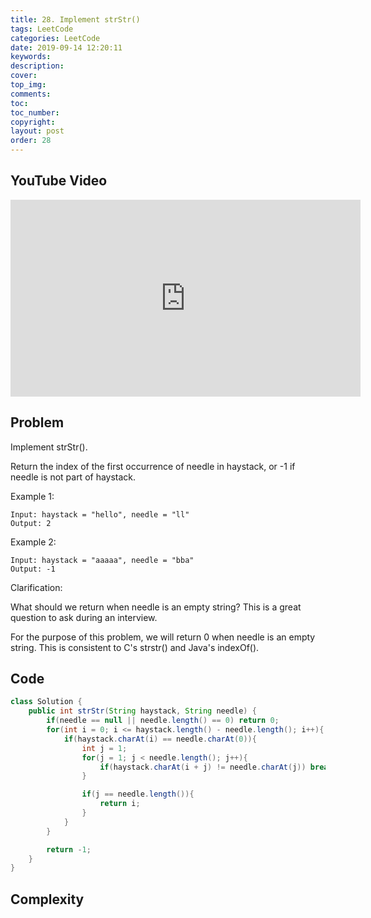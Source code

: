 ```yaml
---
title: 28. Implement strStr()
tags: LeetCode
categories: LeetCode
date: 2019-09-14 12:20:11
keywords:
description:
cover:
top_img:
comments:
toc:
toc_number:
copyright:
layout: post
order: 28
---
```


## YouTube Video

<iframe width="560" height="315" src="https://www.youtube.com/embed/OhPtAQtfsuM" frameborder="0" allow="accelerometer; autoplay; encrypted-media; gyroscope; picture-in-picture" allowfullscreen></iframe>

## Problem

Implement strStr().

Return the index of the first occurrence of needle in haystack, or -1 if needle is not part of haystack.

Example 1:

```
Input: haystack = "hello", needle = "ll"
Output: 2
```

Example 2:

```
Input: haystack = "aaaaa", needle = "bba"
Output: -1
```

Clarification:

What should we return when needle is an empty string? This is a great question to ask during an interview.

For the purpose of this problem, we will return 0 when needle is an empty string. This is consistent to C's strstr() and Java's indexOf().

## Code

```java
class Solution {
    public int strStr(String haystack, String needle) {
        if(needle == null || needle.length() == 0) return 0;
        for(int i = 0; i <= haystack.length() - needle.length(); i++){
            if(haystack.charAt(i) == needle.charAt(0)){
                int j = 1;
                for(j = 1; j < needle.length(); j++){
                    if(haystack.charAt(i + j) != needle.charAt(j)) break;
                }

                if(j == needle.length()){
                    return i;
                }
            }
        }

        return -1;
    }
}
```

## Complexity
